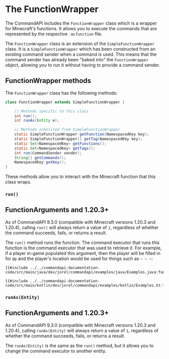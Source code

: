 # The FunctionWrapper

The CommandAPI includes the `FunctionWrapper` class which is a wrapper for Minecraft's functions. It allows you to execute the commands that are represented by the respective `.mcfunction` file.

The `FunctionWrapper` class is an extension of the `SimpleFunctionWrapper` class. It is a `SimpleFunctionWrapper` which has been constructed from an existing command sender when a command is used. This means that the command sender has already been "baked into" the `FunctionWrapper` object, allowing you to run it without having to provide a command sender.

## FunctionWrapper methods

The `FunctionWrapper` class has the following methods:

```java
class FunctionWrapper extends SimpleFunctionWrapper {

    // Methods specific to this class
    int run();
    int runAs(Entity e);

    // Methods inherited from SimpleFunctionWrapper
    static SimpleFunctionWrapper getFunction(NamespacedKey key);
    static SimpleFunctionWrapper[] getTag(NamespacedKey key);
    static Set<NamespacedKey> getFunctions();
    static Set<NamespacedKey> getTags();
    int run(CommandSender sender);
    String[] getCommands();
    NamespacedKey getKey();
}
```

These methods allow you to interact with the Minecraft function that this class wraps.

### `run()`

<div class="warning">

## FunctionArguments and 1.20.3+

As of CommandAPI 9.3.0 (compatible with Minecraft versions 1.20.3 and 1.20.4), calling `run()` will always return a value of `1`, regardless of whether the command succeeds, fails, or returns a result.

</div>

The `run()` method runs the function. The command executor that runs this function is the command executor that was used to retrieve it. For example, if a player in-game populated this argument, then the player will be filled in for `@p` and the player's location would be used for things such as `~ ~ ~`:

<div class="multi-pre">

```java,Java
{{#include ../../commandapi-documentation-code/src/main/java/dev/jorel/commandapi/examples/java/Examples.java:functionWrapper1}}
```

```kotlin,Kotlin
{{#include ../../commandapi-documentation-code/src/main/kotlin/dev/jorel/commandapi/examples/kotlin/Examples.kt:functionWrapper1}}
```

</div>

### `runAs(Entity)`

<div class="warning">

## FunctionArguments and 1.20.3+

As of CommandAPI 9.3.0 (compatible with Minecraft versions 1.20.3 and 1.20.4), calling `runAs(Entity)` will always return a value of `1`, regardless of whether the command succeeds, fails, or returns a result.

</div>

The `runAs(Entity)` is the same as the `run()` method, but it allows you to change the command executor to another entity.
